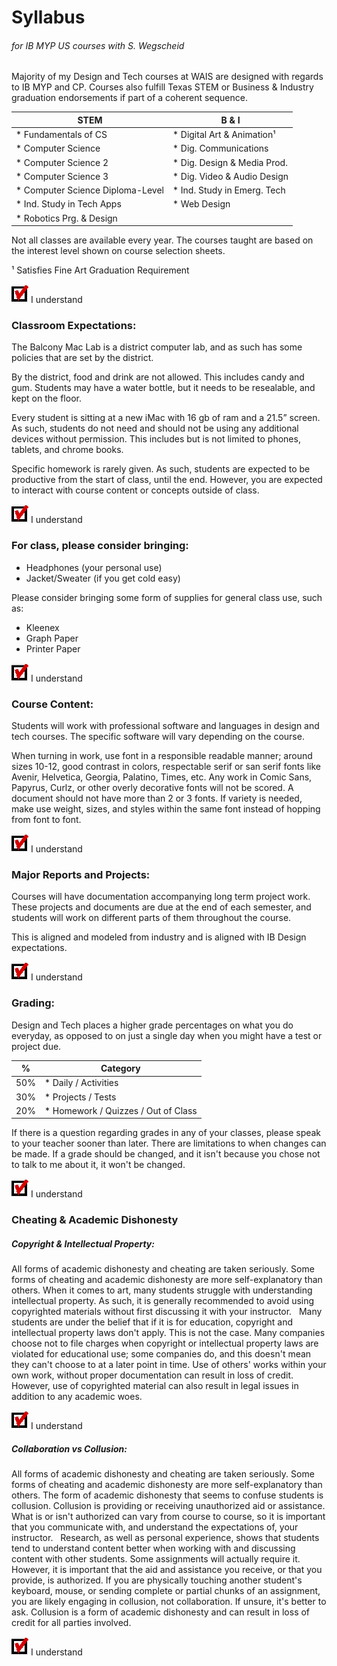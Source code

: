 # Syllabus
###### for IB MYP US courses with S. Wegscheid

Majority of my Design and Tech courses at WAIS are designed with regards to IB MYP and CP. Courses also fulfill Texas STEM or Business & Industry graduation endorsements if part of a coherent sequence.

| STEM                             | B & I                       | 
| -------------------------------- | --------------------------- |
| * Fundamentals of CS             | * Digital Art & Animation¹  |
| * Computer Science               | * Dig. Communications       |
| * Computer Science 2             | * Dig. Design & Media Prod. |
| * Computer Science 3             | * Dig. Video & Audio Design |
| * Computer Science Diploma-Level | * Ind. Study in Emerg. Tech |
| * Ind. Study in Tech Apps        | * Web Design                |
| * Robotics Prg. & Design         |                             |


Not all classes are available every year. The courses taught are based on the interest level shown on course selection sheets.

¹ Satisfies Fine Art Graduation Requirement

![alt text](Checky.png "Yes") I understand

### Classroom Expectations:
The Balcony Mac Lab is a district computer lab, and as such has some policies that are set by the district.

By the district, food and drink are not allowed. This includes candy and gum. Students may have a water bottle, but it needs to be resealable, and kept on the floor.

Every student is sitting at a new iMac with 16 gb of ram and a 21.5” screen. As such, students do not need and should not be using any additional devices without permission. This includes but is not limited to phones, tablets, and chrome books.

Specific homework is rarely given. As such, students are expected to be productive from the start of class, until the end. However, you are expected to interact with course content or concepts outside of class.

![alt text](Checky.png "Yes") I understand

### For class, please consider bringing:
* Headphones (your personal use)
* Jacket/Sweater (if you get cold easy)

Please consider bringing some form of supplies for general class use, such as:
* Kleenex
* Graph Paper
* Printer Paper

![alt text](Checky.png "Yes") I understand

### Course Content:
Students will work with professional software and languages in design and tech courses. The specific software will vary depending on the course.

When turning in work, use font in a responsible readable manner; around sizes 10-12, good contrast in colors, respectable serif or san serif fonts like Avenir, Helvetica, Georgia, Palatino, Times, etc. Any work in Comic Sans, Papyrus, Curlz, or other overly decorative fonts will not be scored. A document should not have more than 2 or 3 fonts. If variety is needed, make use weight, sizes, and styles within the same font instead of hopping from font to font.

![alt text](Checky.png "Yes") I understand

### Major Reports and Projects:
Courses will have documentation accompanying long term project work. These projects and documents are due at the end of each semester, and students will work on different parts of them throughout the course.

This is aligned and modeled from industry and is aligned with IB Design expectations.

![alt text](Checky.png "Yes") I understand

### Grading:
Design and Tech places a higher grade percentages on what you do everyday, as opposed to on just a single day when you might have a test or project due.

| %                 | Category                            | 
| ------------------| ----------------------------------- |
| 50%               | * Daily / Activities                |
| 30%               | * Projects / Tests                  |
| 20%               | * Homework / Quizzes / Out of Class |

If there is a question regarding grades in any of your classes, please speak to your teacher sooner than later. There are limitations to when changes can be made. If a grade should be changed, and it isn't because you chose not to talk to me about it, it won't be changed.

![alt text](Checky.png "Yes") I understand

### Cheating & Academic Dishonesty
##### Copyright & Intellectual Property:
All forms of academic dishonesty and cheating are taken seriously. Some forms of cheating and academic dishonesty are more self-explanatory than others. When it comes to art, many students struggle with understanding intellectual property. As such, it is generally recommended to avoid using copyrighted materials without first discussing it with your instructor.
 
Many students are under the belief that if it is for education, copyright and intellectual property laws don't apply. This is not the case. Many companies choose not to file charges when copyright or intellectual property laws are violated for educational use; some companies do, and this doesn't mean they can't choose to at a later point in time. Use of others' works within your own work, without proper documentation can result in loss of credit. However, use of copyrighted material can also result in legal issues in addition to any academic woes.

![alt text](Checky.png "Yes") I understand

##### Collaboration vs Collusion:
All forms of academic dishonesty and cheating are taken seriously. Some forms of cheating and academic dishonesty are more self-explanatory than others. The form of academic dishonesty that seems to confuse students is collusion. Collusion is providing or receiving unauthorized aid or assistance. What is or isn't authorized can vary from course to course, so it is important that you communicate with, and understand the expectations of, your instructor.
 
Research, as well as personal experience, shows that students tend to understand content better when working with and discussing content with other students. Some assignments will actually require it. However, it is important that the aid and assistance you receive, or that you provide, is authorized. If you are physically touching another student's keyboard, mouse, or sending complete or partial chunks of an assignment, you are likely engaging in collusion, not collaboration. If unsure, it's better to ask. Collusion is a form of academic dishonesty and can result in loss of credit for all parties involved.

![alt text](Checky.png "Yes") I understand

